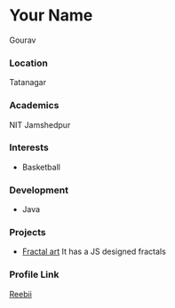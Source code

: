 # Your Name

Gourav

### Location

Tatanagar

### Academics

NIT Jamshedpur

### Interests

- Basketball

### Development

- Java

### Projects

- [Fractal art](https://github.com/Reebii) It has a JS designed fractals

### Profile Link

[Reebii](https://github.com/Reebii)
